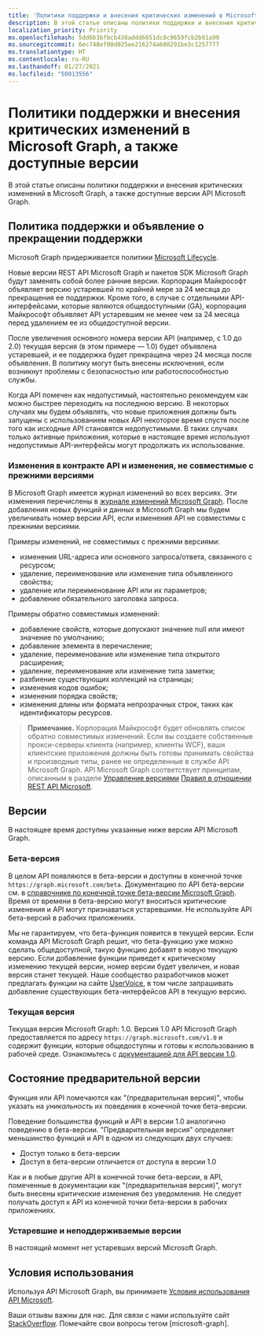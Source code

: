 ```yaml
---
title: 'Политики поддержки и внесения критических изменений в Microsoft Graph, а также доступные версии '
description: В этой статье описаны политики поддержки и внесения критических изменений в Microsoft Graph, а также доступные версии API Microsoft Graph.
localization_priority: Priority
ms.openlocfilehash: 5dd6b3bfbcb438addd6651dc8c9659fcb2b91a99
ms.sourcegitcommit: 6ec748ef00d025ee216274a608291be3c1257777
ms.translationtype: HT
ms.contentlocale: ru-RU
ms.lasthandoff: 01/27/2021
ms.locfileid: "50013556"
---
```

# <a name="versioning-support-and-breaking-change-policies-for-microsoft-graph"></a>Политики поддержки и внесения критических изменений в Microsoft Graph, а также доступные версии

В этой статье описаны политики поддержки и внесения критических изменений в Microsoft Graph, а также доступные версии API Microsoft Graph.

## <a name="support-policy-and-deprecation-information"></a>Политика поддержки и объявление о прекращении поддержки

Microsoft Graph придерживается политики [Microsoft Lifecycle](https://support.microsoft.com/lifecycle).

Новые версии REST API Microsoft Graph и пакетов SDK Microsoft Graph будут заменять собой более ранние версии. Корпорация Майкрософт объявляет версию устаревшей по крайней мере за 24 месяца до прекращения ее поддержки. Кроме того, в случае с отдельными API-интерфейсами, которые являются общедоступными (GA), корпорация Майкрософт объявляет API устаревшим не менее чем за 24 месяца перед удалением ее из общедоступной версии.

После увеличения основного номера версии API (например, с 1.0 до 2.0) текущая версия (в этом примере — 1.0) будет объявлена устаревшей, и ее поддержка будет прекращена через 24 месяца после объявления. В политику могут быть внесены исключения, если возникнут проблемы с безопасностью или работоспособностью службы.

Когда API помечен как недопустимый, настоятельно рекомендуем как можно быстрее переходить на последнюю версию. В некоторых случаях мы будем объявлять, что новые приложения должны быть запущены с использованием новых API некоторое время спустя после того как исходные API становятся недопустимыми. В таких случаях только активные приложения, которые в настоящее время используют недопустимые API-интерфейсы могут продолжать их использование.

### <a name="api-contract-and-non-backward-compatible-changes"></a>Изменения в контракте API и изменения, не совместимые с прежними версиями

В Microsoft Graph имеется журнал изменений во всех версиях. Эти изменения перечислены в [журнале изменений Microsoft Graph](changelog.md). После добавления новых функций и данных в Microsoft Graph мы будем увеличивать номер версии API, если изменения API не совместимы с прежними версиями.

Примеры изменений, не совместимых с прежними версиями:

- изменения URL-адреса или основного запроса/ответа, связанного с ресурсом;
- удаление, переименование или изменение типа объявленного свойства;
- удаление или переименование API или их параметров;
- добавление обязательного заголовка запроса.

Примеры обратно совместимых изменений:

- добавление свойств, которые допускают значение null или имеют значение по умолчанию;
- добавление элемента в перечисление;
- удаление, переименование или изменение типа открытого расширения;
- удаление, переименование или изменение типа заметки;
- разбиение существующих коллекций на страницы;
- изменения кодов ошибок;
- изменения порядка свойств;
- изменения длины или формата непрозрачных строк, таких как идентификаторы ресурсов.

>**Примечание.** Корпорация Майкрософт будет обновлять список обратно совместимых изменений. Если вы создаете собственные прокси-серверы клиента (например, клиенты WCF), ваши клиентские приложения должны быть готовы принимать свойства и производные типы, ранее не определенные в службе API Microsoft Graph. API Microsoft Graph соответствует принципам, описанным в разделе [Управление версиями](https://github.com/microsoft/api-guidelines/blob/master/Guidelines.md#12-versioning) [Правил в отношении REST API Microsoft](https://github.com/microsoft/api-guidelines/).

## <a name="versions"></a>Версии

В настоящее время доступны указанные ниже версии API Microsoft Graph.

### <a name="beta-version"></a>Бета-версия
В целом API появляются в бета-версии и доступны в конечной точке `https://graph.microsoft.com/beta`. Документацию по API бета-версии см. в [справочнике по конечной точке бета-версии Microsoft Graph](/graph/api/overview?view=graph-rest-beta&preserve-view=true). Время от времени в бета-версию могут вноситься критические изменения и API могут признаваться устаревшими. Не используйте API бета-версий в рабочих приложениях.

Мы не гарантируем, что бета-функция появится в текущей версии. Если команда API Microsoft Graph решит, что бета-функцию уже можно сделать общедоступной, такую функцию добавят в новую текущую версию. Если добавление функции приведет к критическому изменению текущей версии, номер версии будет увеличен, и новая версия станет текущей.
Наше сообщество разработчиков может предлагать функции на сайте [UserVoice](https://officespdev.uservoice.com/), в том числе запрашивать добавление существующих бета-интерфейсов API в текущую версию.

### <a name="current-version"></a>Текущая версия

Текущая версия Microsoft Graph: 1.0. Версия 1.0 API Microsoft Graph предоставляется по адресу `https://graph.microsoft.com/v1.0` и содержит функции, которые общедоступны и готовы к использованию в рабочей среде. Ознакомьтесь с [документацией для API версии 1.0](/graph/api/overview?view=graph-rest-1.0&preserve-view=true).

## <a name="preview-status"></a>Состояние предварительной версии
Функция или API помечаются как "(предварительная версия)", чтобы указать на _уникальность_ их поведения в конечной точке бета-версии. 

Поведение большинства функций и API в версии 1.0 аналогично поведению в бета-версии. "Предварительная версия" определяет меньшинство функций и API в одном из следующих двух случаев: 
- Доступ только в бета-версии
- Доступ в бета-версии отличается от доступа в версии 1.0

Как и в любые другие API в конечной точке бета-версии, в API, помеченные в документации как "(предварительная версия)", могут быть внесены критические изменения без уведомления. Не следует получать доступ к API из конечной точки бета-версии в рабочих приложениях.


### <a name="deprecated-and-unsupported-versions"></a>Устаревшие и неподдерживаемые версии

В настоящий момент нет устаревших версий Microsoft Graph.

## <a name="terms-of-use"></a>Условия использования

Используя API Microsoft Graph, вы принимаете [Условия использования API Microsoft](/legal/microsoft-apis/terms-of-use?context=/graph/context).

Ваши отзывы важны для нас. Для связи с нами используйте сайт [StackOverflow](https://stackoverflow.com/questions/tagged/microsoftgraph?sort=newest). Помечайте свои вопросы тегом [microsoft-graph].
